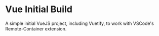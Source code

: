 # Vue Initial Build

A simple initial VueJS project, including Vuetify, to work with VSCode's Remote-Container extension.